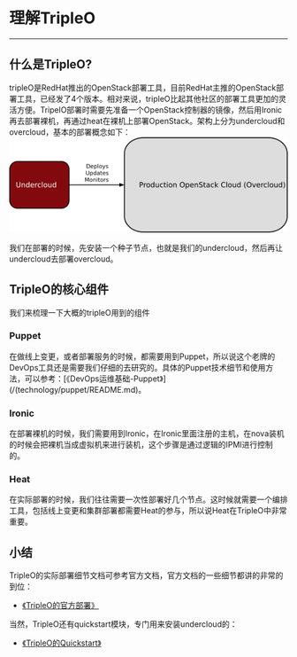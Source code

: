 # 理解TripleO

---

## 什么是TripleO?
tripleO是RedHat推出的OpenStack部署工具，目前RedHat主推的OpenStack部署工具，已经发了4个版本。相对来说，tripleO比起其他社区的部署工具更加的灵活方便。TripelO部署时需要先准备一个OpenStack控制器的镜像，然后用Ironic再去部署裸机，再通过heat在裸机上部署OpenStack。架构上分为undercloud和overcloud，基本的部署概念如下：
![](/assets/overview.png)

我们在部署的时候，先安装一个种子节点，也就是我们的undercloud，然后再让undercloud去部署overcloud。

## TripleO的核心组件

我们来梳理一下大概的tripleO用到的组件

### Puppet

在做线上变更，或者部署服务的时候，都需要用到Puppet，所以说这个老牌的DevOps工具还是需要我们仔细的去研究的。具体的Puppet技术细节和使用方法，可以参考：[《DevOps运维基础-Puppet》](/(technology/puppet/README.md)。

### Ironic

在部署裸机的时候，我们需要用到Ironic，在Ironic里面注册的主机，在nova装机的时候会把裸机当成虚拟机来进行装机，这个步骤是通过逻辑的IPMI进行控制的。

### Heat

在实际部署的时候，我们往往需要一次性部署好几个节点。这时候就需要一个编排工具，包括线上变更和集群部署都需要Heat的参与，所以说Heat在TripleO中非常重要。


## 小结
TripleO的实际部署细节文档可参考官方文档，官方文档的一些细节都讲的非常的到位：

* [《TripleO的官方部署》](http://docs.openstack.org/developer/tripleo-docs/)

当然，TripleO还有quickstart模块，专门用来安装undercloud的：

* [《TripleO的Quickstart》](http://docs.openstack.org/developer/tripleo-quickstart/)

